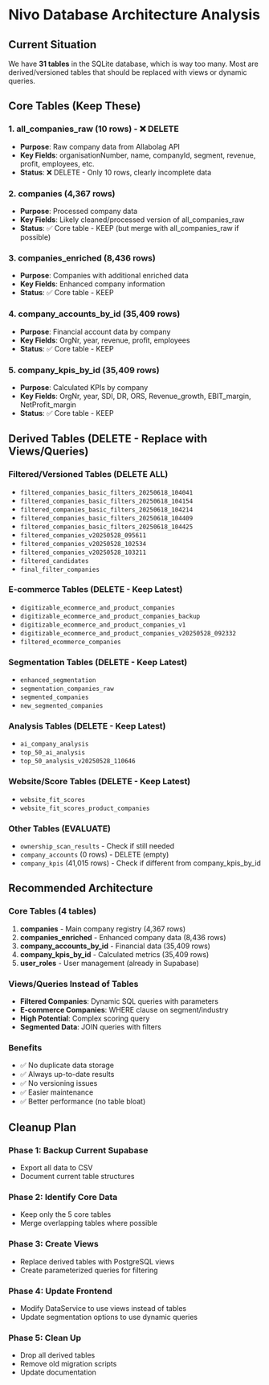 # Nivo Database Architecture Analysis

## Current Situation
We have **31 tables** in the SQLite database, which is way too many. Most are derived/versioned tables that should be replaced with views or dynamic queries.

## Core Tables (Keep These)

### 1. **all_companies_raw** (10 rows) - ❌ DELETE
- **Purpose**: Raw company data from Allabolag API
- **Key Fields**: organisationNumber, name, companyId, segment, revenue, profit, employees, etc.
- **Status**: ❌ DELETE - Only 10 rows, clearly incomplete data

### 2. **companies** (4,367 rows) 
- **Purpose**: Processed company data
- **Key Fields**: Likely cleaned/processed version of all_companies_raw
- **Status**: ✅ Core table - KEEP (but merge with all_companies_raw if possible)

### 3. **companies_enriched** (8,436 rows)
- **Purpose**: Companies with additional enriched data
- **Key Fields**: Enhanced company information
- **Status**: ✅ Core table - KEEP

### 4. **company_accounts_by_id** (35,409 rows)
- **Purpose**: Financial account data by company
- **Key Fields**: OrgNr, year, revenue, profit, employees
- **Status**: ✅ Core table - KEEP

### 5. **company_kpis_by_id** (35,409 rows)
- **Purpose**: Calculated KPIs by company
- **Key Fields**: OrgNr, year, SDI, DR, ORS, Revenue_growth, EBIT_margin, NetProfit_margin
- **Status**: ✅ Core table - KEEP

## Derived Tables (DELETE - Replace with Views/Queries)

### Filtered/Versioned Tables (DELETE ALL)
- `filtered_companies_basic_filters_20250618_104041`
- `filtered_companies_basic_filters_20250618_104154` 
- `filtered_companies_basic_filters_20250618_104214`
- `filtered_companies_basic_filters_20250618_104409`
- `filtered_companies_basic_filters_20250618_104425`
- `filtered_companies_v20250528_095611`
- `filtered_companies_v20250528_102534`
- `filtered_companies_v20250528_103211`
- `filtered_candidates`
- `final_filter_companies`

### E-commerce Tables (DELETE - Keep Latest)
- `digitizable_ecommerce_and_product_companies`
- `digitizable_ecommerce_and_product_companies_backup`
- `digitizable_ecommerce_and_product_companies_v1`
- `digitizable_ecommerce_and_product_companies_v20250528_092332`
- `filtered_ecommerce_companies`

### Segmentation Tables (DELETE - Keep Latest)
- `enhanced_segmentation`
- `segmentation_companies_raw`
- `segmented_companies`
- `new_segmented_companies`

### Analysis Tables (DELETE - Keep Latest)
- `ai_company_analysis`
- `top_50_ai_analysis`
- `top_50_analysis_v20250528_110646`

### Website/Score Tables (DELETE - Keep Latest)
- `website_fit_scores`
- `website_fit_scores_product_companies`

### Other Tables (EVALUATE)
- `ownership_scan_results` - Check if still needed
- `company_accounts` (0 rows) - DELETE (empty)
- `company_kpis` (41,015 rows) - Check if different from company_kpis_by_id

## Recommended Architecture

### Core Tables (4 tables)
1. **companies** - Main company registry (4,367 rows)
2. **companies_enriched** - Enhanced company data (8,436 rows)
3. **company_accounts_by_id** - Financial data (35,409 rows)
4. **company_kpis_by_id** - Calculated metrics (35,409 rows)
5. **user_roles** - User management (already in Supabase)

### Views/Queries Instead of Tables
- **Filtered Companies**: Dynamic SQL queries with parameters
- **E-commerce Companies**: WHERE clause on segment/industry
- **High Potential**: Complex scoring query
- **Segmented Data**: JOIN queries with filters

### Benefits
- ✅ No duplicate data storage
- ✅ Always up-to-date results
- ✅ No versioning issues
- ✅ Easier maintenance
- ✅ Better performance (no table bloat)

## Cleanup Plan

### Phase 1: Backup Current Supabase
- Export all data to CSV
- Document current table structures

### Phase 2: Identify Core Data
- Keep only the 5 core tables
- Merge overlapping tables where possible

### Phase 3: Create Views
- Replace derived tables with PostgreSQL views
- Create parameterized queries for filtering

### Phase 4: Update Frontend
- Modify DataService to use views instead of tables
- Update segmentation options to use dynamic queries

### Phase 5: Clean Up
- Drop all derived tables
- Remove old migration scripts
- Update documentation
